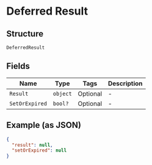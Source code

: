 
# Deferred Result

## Structure

`DeferredResult`

## Fields

| Name | Type | Tags | Description |
|  --- | --- | --- | --- |
| `Result` | `object` | Optional | - |
| `SetOrExpired` | `bool?` | Optional | - |

## Example (as JSON)

```json
{
  "result": null,
  "setOrExpired": null
}
```

